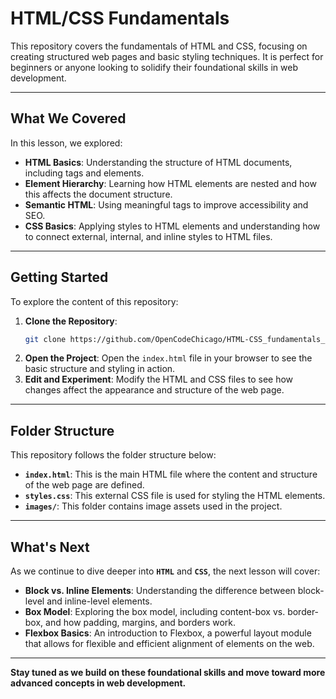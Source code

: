 # HTML/CSS Fundamentals

This repository covers the fundamentals of HTML and CSS, focusing on creating structured web pages and basic styling techniques. It is perfect for beginners or anyone looking to solidify their foundational skills in web development.

---

## What We Covered

In this lesson, we explored:

- **HTML Basics**: Understanding the structure of HTML documents, including tags and elements.
- **Element Hierarchy**: Learning how HTML elements are nested and how this affects the document structure.
- **Semantic HTML**: Using meaningful tags to improve accessibility and SEO.
- **CSS Basics**: Applying styles to HTML elements and understanding how to connect external, internal, and inline styles to HTML files.

---

## Getting Started

To explore the content of this repository:

1. **Clone the Repository**: 
   ```bash
   git clone https://github.com/OpenCodeChicago/HTML-CSS_fundamentals_part1.git
   ```
2. **Open the Project**:
   Open the `index.html` file in your browser to see the basic structure and styling in action.
3. **Edit and Experiment**:
   Modify the HTML and CSS files to see how changes affect the appearance and structure of the web page.

---

## Folder Structure

This repository follows the folder structure below:
- **`index.html`**: This is the main HTML file where the content and structure of the web page are defined.
- **`styles.css`**: This external CSS file is used for styling the HTML elements.
- **`images/`**: This folder contains image assets used in the project.

---

## What's Next

As we continue to dive deeper into **`HTML`** and **`CSS`**, the next lesson will cover:
- **Block vs. Inline Elements**: Understanding the difference between block-level and inline-level elements.
- **Box Model**: Exploring the box model, including content-box vs. border-box, and how padding, margins, and borders work.
- **Flexbox Basics**: An introduction to Flexbox, a powerful layout module that allows for flexible and efficient alignment of elements on the web.

---

**Stay tuned as we build on these foundational skills and move toward more advanced concepts in web development.**
